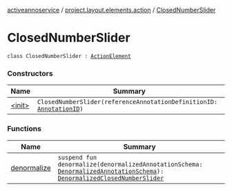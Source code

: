 [activeannoservice](../../index.md) / [project.layout.elements.action](../index.md) / [ClosedNumberSlider](./index.md)

# ClosedNumberSlider

`class ClosedNumberSlider : `[`ActionElement`](../-action-element/index.md)

### Constructors

| Name | Summary |
|---|---|
| [&lt;init&gt;](-init-.md) | `ClosedNumberSlider(referenceAnnotationDefinitionID: `[`AnnotationID`](../../annotationdefinition/-annotation-i-d.md)`)` |

### Functions

| Name | Summary |
|---|---|
| [denormalize](denormalize.md) | `suspend fun denormalize(denormalizedAnnotationSchema: `[`DenormalizedAnnotationSchema`](../../project.annotationschema/-denormalized-annotation-schema/index.md)`): `[`DenormalizedClosedNumberSlider`](../-denormalized-closed-number-slider/index.md) |
